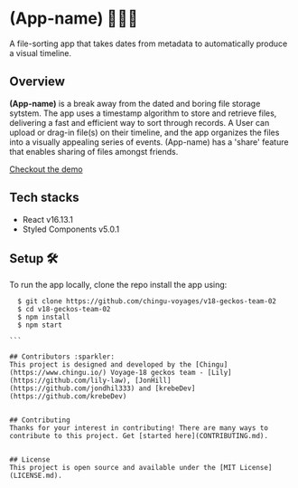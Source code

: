 # (App-name) :rocket::rocket::rocket:
A file-sorting app that takes dates from metadata to automatically produce a visual timeline.

## Overview
**(App-name)** is a break away from the dated and boring file storage sytstem. The app uses a timestamp algorithm to store and retrieve files, delivering a fast and efficient way to sort through records. A User can upload or drag-in file(s) on their timeline, and the app organizes the files into a visually appealing series of events. (App-name) has a 'share' feature that enables sharing of files amongst friends.

[Checkout the demo](#link)


## Tech stacks 

* React v16.13.1
* Styled Components v5.0.1

## Setup :hammer_and_wrench:

To run the app locally, clone the repo install the app using: 

````
  $ git clone https://github.com/chingu-voyages/v18-geckos-team-02
  $ cd v18-geckos-team-02
  $ npm install 
  $ npm start

```

## Contributors :sparkler:
This project is designed and developed by the [Chingu](https://www.chingu.io/) Voyage-18 geckos team - [Lily](https://github.com/lily-law), [JonHill](https://github.com/jondhil333) and [krebeDev](https://github.com/krebeDev)


## Contributing 
Thanks for your interest in contributing! There are many ways to contribute to this project. Get [started here](CONTRIBUTING.md).


## License 
This project is open source and available under the [MIT License](LICENSE.md).